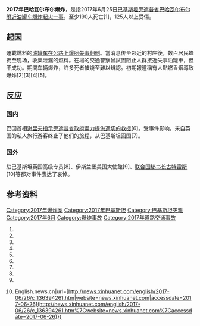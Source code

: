 **2017年巴哈瓦尔布尔爆炸**，是指2017年6月25日[巴基斯坦](../Page/巴基斯坦.md "wikilink")[旁遮普省](../Page/旁遮普省.md "wikilink")[巴哈瓦尔布尔附近](https://zh.wikipedia.org/wiki/巴哈瓦尔布尔 "wikilink")[油罐车爆炸起火一事](https://zh.wikipedia.org/wiki/油罐车 "wikilink")。至少190人死亡\[1\]，125人以上受傷。

## 起因

運載燃料的[油罐车在公路上爆胎失事翻側](https://zh.wikipedia.org/wiki/油罐车 "wikilink")。當消息传至邻近的村庄後，数百居民蜂拥至现场，收集泄漏的燃料。在場的交通警察曾試圖阻止人群接近失事油罐車，但不成功。期間车辆爆炸，許多死者被燒至難以辨認。初期報道稱有人點燃香烟導致爆炸\[2\]\[3\]\[4\]\[5\]。

## 反应

### 国内

巴国首相[谢里夫指示旁遮普省政府盡力提供適切的救援](../Page/納瓦茲·謝里夫.md "wikilink")\[6\]。受事件影响，来自英国的私人旅行游客终止了他们的旅程，从巴基斯坦回国\[7\]。

### 国外

駐巴基斯坦英国高级专员\[8\]、伊斯兰堡美国大使館\[9\]、[联合国秘书长](../Page/联合国秘书长.md "wikilink")[古特雷斯](../Page/安东尼奥·古特雷斯.md "wikilink")\[10\]等都对事件表达了哀悼。

## 参考资料

[Category:2017年爆炸案](https://zh.wikipedia.org/wiki/Category:2017年爆炸案 "wikilink") [Category:2017年巴基斯坦](https://zh.wikipedia.org/wiki/Category:2017年巴基斯坦 "wikilink") [Category:巴基斯坦灾难](https://zh.wikipedia.org/wiki/Category:巴基斯坦灾难 "wikilink") [Category:2017年6月](https://zh.wikipedia.org/wiki/Category:2017年6月 "wikilink") [Category:爆炸事故](https://zh.wikipedia.org/wiki/Category:爆炸事故 "wikilink") [Category:2017年道路交通事故](https://zh.wikipedia.org/wiki/Category:2017年道路交通事故 "wikilink")

1.

2.

3.

4.

5.

6.

7.

8.

9.
10.  English.news.cn|url=[http://news.xinhuanet.com/english/2017-06/26/c_136394261.htm|website=news.xinhuanet.com|accessdate=2017-06-26](http://news.xinhuanet.com/english/2017-06/26/c_136394261.htm%7Cwebsite=news.xinhuanet.com%7Caccessdate=2017-06-26)}}